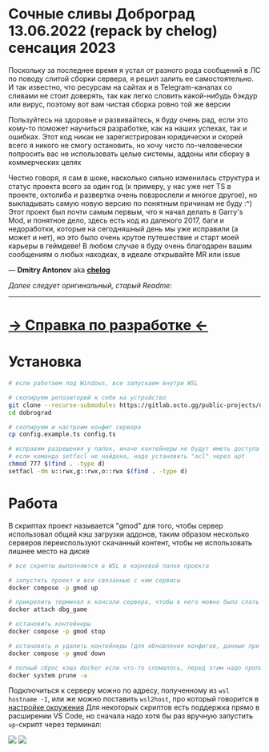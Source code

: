 # Сочные сливы Доброград 13.06.2022 (repack by chelog) сенсация 2023

Поскольку за последнее время я устал от разного рода сообщений в ЛС по поводу слитой сборки сервера, я решил залить ее самостоятельно. И так известно, что ресурсам на сайтах и в Telegram-каналах со сливами не стоит доверять, так как легко словить какой-нибудь бэкдур или вирус, поэтому вот вам чистая сборка ровно той же версии

Пользуйтесь на здоровье и развивайтесь, я буду очень рад, если это кому-то поможет научиться разработке, как на наших успехах, так и ошибках. Этот код никак не зарегистрирован юридически и скорей всего я никого не смогу остановить, но хочу чисто по-человечески попросить вас не использовать целые системы, аддоны или сборку в коммерческих целях

Честно говоря, я сам в шоке, насколько сильно изменилась структура и статус проекта всего за один год (к примеру, у нас уже нет TS в проекте, октолиба и развертка очень повзрослели и многое другое), но выкладывать самую новую версию по понятным причинам не буду :^) Этот проект был почти самым первым, что я начал делать в Garry's Mod, и понятное дело, здесь есть код из далекого 2017, баги и недоработки, которые на сегодняшный день мы уже исправили (а может и нет), но это было очень крутое путешествие и старт моей карьеры в геймдеве! В любом случае я буду очень благодарен вашим сообщениям о любых находках, в идеале открывайте MR или issue

— **Dmitry Antonov** aka **[chelog](https://t.me/chelog)**

*Далее следует оригинальный, старый Readme:*

---

# [-> Справка по разработке <-](https://wiki.octothorp.team/ru/code)

# Установка

```sh
# если работаем под Windows, все запускаем внутри WSL

# скопируем репозиторий к себе на устройство
git clone --recurse-submodules https://gitlab.octo.gg/public-projects/dobrograd-13-06-2022 dobrograd
cd dobrograd

# скопируем и настроим конфиг сервера
cp config.example.ts config.ts

# исправим разрешения у папок, иначе контейнеры не будут иметь доступа
# если команда setfacl не найдена, надо установить "acl" через apt
chmod 777 $(find . -type d)
setfacl -dm u::rwx,g::rwx,o::rwx $(find . -type d)
```

# Работа
В скриптах проект называется "gmod" для того, чтобы сервер использовал общий кэш загрузки аддонов, таким образом несколько серверов переиспользуют скачанный контент, чтобы не использовать лишнее место на диске

```sh
# все скрипты выполняются в WSL в корневой папке проекта

# запустить проект и все связанные с ним сервисы
docker compose -p gmod up

# прикрепить терминал к консоли сервера, чтобы в него можно было слать команды
docker attach dbg_game

# остановить контейнеры
docker compose -p gmod stop

# остановить и удалить контейнеры (для обновления конфигов, данные при этом останутся)
docker compose -p gmod down

# полный сброс кэша docker если что-то сломалось, перед этим надо прописать скрипт с down
docker system prune -a
```

Подключиться к серверу можно по адресу, полученному из `wsl hostname -I`, или же можно поставить `wsl2host`, про который говорится в [настройке окружения](https://wiki.octothorp.team/ru/code)
Для некоторых скриптов есть поддержка прямо в расширении VS Code, но сначала надо хотя бы раз вручную запустить `up`-скрипт через терминал:

![](https://i.imgur.com/0318kXb.png) ![](https://i.imgur.com/WpVzAEc.png)
